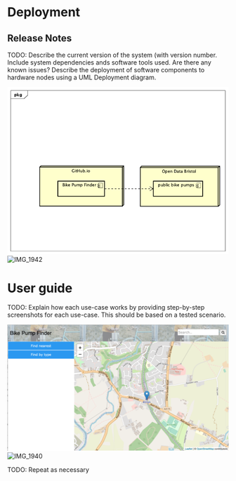 # Deployment

## Release Notes
TODO: Describe the current version of the system (with version number. Include system dependencies ands software tools used.
Are there any known issues? 
Describe the deployment of software components to hardware nodes using a UML Deployment diagram.

![Insert Deployment diagram here](images/deployment.png)
![IMG_1942](https://github.com/a2-fasalahmed/Designated-car-parks-/assets/148769486/5e556f4f-b3e6-47d5-beb6-0de4ca54af55)



# User guide
TODO: Explain how each use-case works by providing step-by-step screenshots for each use-case. This should be based on a tested scenario.

![Insert screenshots here](images/screenshot.png)
![IMG_1940](https://github.com/a2-fasalahmed/Designated-car-parks-/assets/148769486/a734c6ab-faeb-4fe1-9188-f8e20831d76f)

TODO: Repeat as necessary
